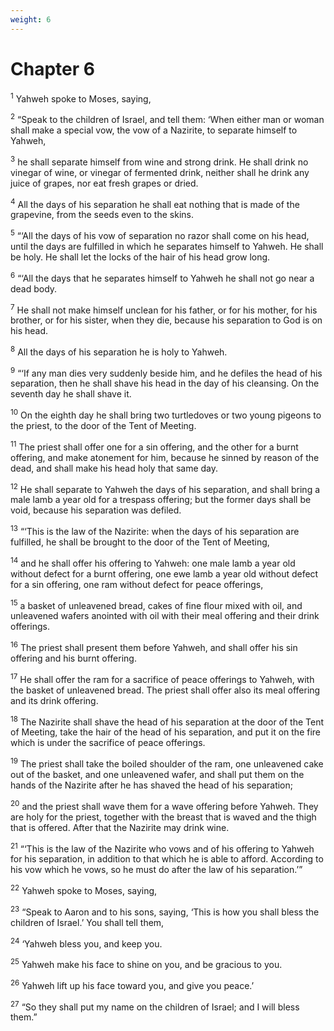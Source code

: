 ```yaml
---
weight: 6
---
```


# Chapter 6

<sup>1</sup> Yahweh spoke to Moses, saying, 

<sup>2</sup> “Speak to the children of Israel, and tell them: ‘When either man or woman shall make a special vow, the vow of a Nazirite, to separate himself to Yahweh, 

<sup>3</sup> he shall separate himself from wine and strong drink. He shall drink no vinegar of wine, or vinegar of fermented drink, neither shall he drink any juice of grapes, nor eat fresh grapes or dried. 

<sup>4</sup> All the days of his separation he shall eat nothing that is made of the grapevine, from the seeds even to the skins. 

<sup>5</sup> “‘All the days of his vow of separation no razor shall come on his head, until the days are fulfilled in which he separates himself to Yahweh. He shall be holy. He shall let the locks of the hair of his head grow long. 

<sup>6</sup> “‘All the days that he separates himself to Yahweh he shall not go near a dead body. 

<sup>7</sup> He shall not make himself unclean for his father, or for his mother, for his brother, or for his sister, when they die, because his separation to God is on his head. 

<sup>8</sup> All the days of his separation he is holy to Yahweh. 

<sup>9</sup> “‘If any man dies very suddenly beside him, and he defiles the head of his separation, then he shall shave his head in the day of his cleansing. On the seventh day he shall shave it. 

<sup>10</sup> On the eighth day he shall bring two turtledoves or two young pigeons to the priest, to the door of the Tent of Meeting. 

<sup>11</sup> The priest shall offer one for a sin offering, and the other for a burnt offering, and make atonement for him, because he sinned by reason of the dead, and shall make his head holy that same day. 

<sup>12</sup> He shall separate to Yahweh the days of his separation, and shall bring a male lamb a year old for a trespass offering; but the former days shall be void, because his separation was defiled. 

<sup>13</sup> “‘This is the law of the Nazirite: when the days of his separation are fulfilled, he shall be brought to the door of the Tent of Meeting, 

<sup>14</sup> and he shall offer his offering to Yahweh: one male lamb a year old without defect for a burnt offering, one ewe lamb a year old without defect for a sin offering, one ram without defect for peace offerings, 

<sup>15</sup> a basket of unleavened bread, cakes of fine flour mixed with oil, and unleavened wafers anointed with oil with their meal offering and their drink offerings. 

<sup>16</sup> The priest shall present them before Yahweh, and shall offer his sin offering and his burnt offering. 

<sup>17</sup> He shall offer the ram for a sacrifice of peace offerings to Yahweh, with the basket of unleavened bread. The priest shall offer also its meal offering and its drink offering. 

<sup>18</sup> The Nazirite shall shave the head of his separation at the door of the Tent of Meeting, take the hair of the head of his separation, and put it on the fire which is under the sacrifice of peace offerings. 

<sup>19</sup> The priest shall take the boiled shoulder of the ram, one unleavened cake out of the basket, and one unleavened wafer, and shall put them on the hands of the Nazirite after he has shaved the head of his separation; 

<sup>20</sup> and the priest shall wave them for a wave offering before Yahweh. They are holy for the priest, together with the breast that is waved and the thigh that is offered. After that the Nazirite may drink wine. 

<sup>21</sup> “‘This is the law of the Nazirite who vows and of his offering to Yahweh for his separation, in addition to that which he is able to afford. According to his vow which he vows, so he must do after the law of his separation.’” 

<sup>22</sup> Yahweh spoke to Moses, saying, 

<sup>23</sup> “Speak to Aaron and to his sons, saying, ‘This is how you shall bless the children of Israel.’ You shall tell them, 

<sup>24</sup> ‘Yahweh bless you, and keep you. 

<sup>25</sup> Yahweh make his face to shine on you, and be gracious to you. 

<sup>26</sup> Yahweh lift up his face toward you, and give you peace.’ 

<sup>27</sup> “So they shall put my name on the children of Israel; and I will bless them.” 


